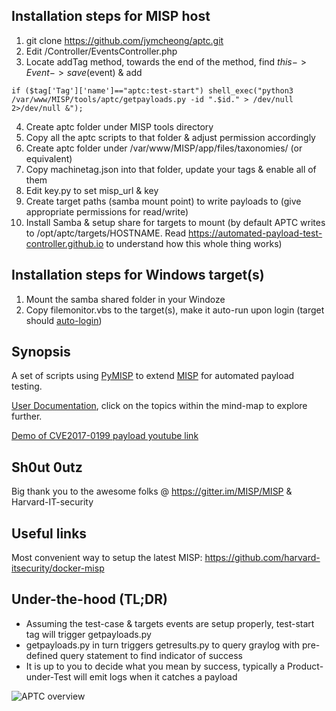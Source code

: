 ## Installation steps for MISP host
1. git clone https://github.com/jymcheong/aptc.git
2. Edit <path to misp app>/Controller/EventsController.php
3. Locate addTag method, towards the end of the method, find $this->Event->save($event) & add
```
if ($tag['Tag']['name']=="aptc:test-start") shell_exec("python3 /var/www/MISP/tools/aptc/getpayloads.py -id ".$id." > /dev/null 2>/dev/null &");
```
4. Create aptc folder under MISP tools directory 
5. Copy all the aptc scripts to that folder & adjust permission accordingly
6. Create aptc folder under /var/www/MISP/app/files/taxonomies/ (or equivalent) 
7. Copy machinetag.json into that folder, update your tags & enable all of them
8. Edit key.py to set misp_url & key
9. Create target paths (samba mount point) to write payloads to (give appropriate permissions for read/write)
10. Install Samba & setup share for targets to mount (by default APTC writes to /opt/aptc/targets/HOSTNAME. Read https://automated-payload-test-controller.github.io to understand how this whole thing works)

## Installation steps for Windows target(s)
1. Mount the samba shared folder in your Windoze
2. Copy filemonitor.vbs to the target(s), make it auto-run upon login (target should [auto-login](https://technet.microsoft.com/en-us/library/ee872306.aspx))

## Synopsis

A set of scripts using [PyMISP](https://github.com/MISP/PyMISP) to extend [MISP](https://github.com/MISP/MISP) for automated payload testing.

[User Documentation](https://automated-payload-test-controller.github.io), click on the topics within the mind-map to explore further.

[Demo of CVE2017-0199 payload youtube link](https://www.youtube.com/watch?v=mASJv_2HZbM)

## Sh0ut 0utz
Big thank you to the awesome folks @ https://gitter.im/MISP/MISP & Harvard-IT-security

## Useful links
Most convenient way to setup the latest MISP: https://github.com/harvard-itsecurity/docker-misp

## Under-the-hood (TL;DR)
- Assuming the test-case & targets events are setup properly, test-start tag will trigger getpayloads.py
- getpayloads.py in turn triggers getresults.py to query graylog with pre-defined query statement to find indicator of success
- It is up to you to decide what you mean by success, typically a Product-under-Test will emit logs when it catches a payload

![APTC overview](https://cdn-images-1.medium.com/max/2000/1*G6LukbBiZRgo2Nz9vPvV7w.png)
